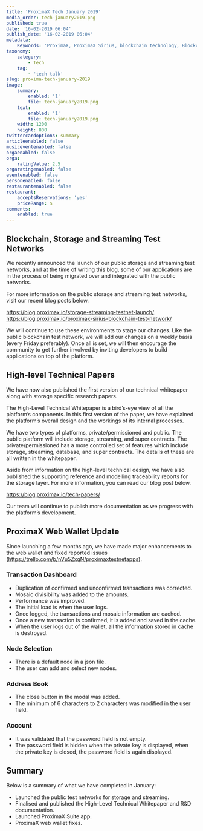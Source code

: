 ```yaml
---
title: 'ProximaX Tech January 2019'
media_order: tech-january2019.png
published: true
date: '16-02-2019 06:04'
publish_date: '16-02-2019 06:04'
metadata:
    Keywords: 'ProximaX, ProximaX Sirius, blockchain technology, Blockchain powered, Blockchain protocol, Distributed ledger technology, DLT, dlt, Distributed ledger, Decentralized database, Decentralized database technology, Decentralized storage, Decentralized storage technology, Decentralized supply chain, Decentralized streaming, Integrated and distributed ledger technology, IaDLt, Peer-to-peer technology, Peer to peer streaming, Peer to peer, Consensus mechanism, Consensus protocol, Asymmetric encryption, Data encryption, Off-chain storage, Off-chain streaming, Distributed File Management System, DFMS, Super Contract, Immutability, Data encryption, Encrypted by default, Permissioned, Permission based, Tokenomics, Token economics, Crypto trading, Cryptocurrency, Supply chain, CSD, Central Securities Depository, STO, Security Token Offering, Decentralized supply chain, STO, Private blockchain, DAapps, Decentralized applications, Blockchain apps, Streaming Layer, Streaming Node, Storage Layer, Storage Node, Sharded Information, Sharded Data, Use Case, Use Cases, Blockchain Consensus, Consensus Protocol, Enterprise Solution, Enterprise Solutions, System Integration, Transparency, Immutability, Irreversibility, Traceability, Proof of Bandwidth, Proof of Conflation Aggregate, Proof of Storage, Encryption, Data Security, Data Privacy, Cyber Security, Hackers, Hacking, Nodes, Public Chain, Private Chain, Hybrid Chain, Public & Private Chain, Catapult, SDK, SDKs, Software Development Kits, Super Contract, Super Contracts, Smart Contract, Smart Contracts, Peer-to-Peer , Peer-to-Peer Storage, Software-as-a-Service, SaaS, Lon Wong, PSP, PeerStream, PeerStream Protocol, Anonymous streaming, New Economic Model, New Economic Model Foundation, 482.solutions, Ministry of Community Development UAE, Dragonfly  Fintech, Xarcade, Testnet, Test network, Mainnet, Main network, Tokenomics, Token Economics, XPX, Crypto Currency, Crypto Currencies, Crypto Exchange, Crypto Exchanges, Bitcoin, Zero trust, Escrow, Onchain escrow, Trustless swaps, Trustless, Onion routing, SIM Identity attestation, ProximaX KYC, KYC, Know Your Customer, Know Your Counter Party, Onboarding Customer, Customer Onboarding, Identity Management, Identity Management System, Identity Verification, Identity Authentication, Anti-Money Laundering, AML, RegTech, Regulation Tech, Regulation Technology, GDPR, General Data Protection Regulation, EU GDPR, European Union GDPR, European Union General Data Protection Regulation, Knowyourcustomer, Compliance system, Compliance systems, , ProximaX Suite, Office Suite, Office Collaboration, Workforce Collaboration, Collaboration, Real Time Collaboration, Office suite, word processing, Office collaboration, File sharing, Decentralized file sharing, Real Time Editing, Office Productivity, Productivity, Office Applications, Microsoft Office, Word Processor, Word Processing, Microsoft Word Spreadsheet, Spreadsheets, Excel, Microsoft Excel, Presentation, Presentations, Microsoft Powerpoint, Powerpoint, Keynote, Collabora Office, LibreOffice, Collabora Productivity, Collabora Productivity Ltd,'
taxonomy:
    category:
        - Tech
    tag:
        - 'tech talk'
slug: proxima-tech-january-2019
image:
    summary:
        enabled: '1'
        file: tech-january2019.png
    text:
        enabled: '1'
        file: tech-january2019.png
    width: 1200
    height: 800
twittercardoptions: summary
articleenabled: false
musiceventenabled: false
orgaenabled: false
orga:
    ratingValue: 2.5
orgaratingenabled: false
eventenabled: false
personenabled: false
restaurantenabled: false
restaurant:
    acceptsReservations: 'yes'
    priceRange: $
comments:
    enabled: true
---
```


## Blockchain, Storage and Streaming Test Networks

We recently announced the launch of our public storage and streaming test networks, and at the time of writing this blog, some of our applications are in the process of being migrated over and integrated with the public networks.

For more information on the public storage and streaming test networks, visit our recent blog posts below.

https://blog.proximax.io/storage-streaming-testnet-launch/
https://blog.proximax.io/proximax-sirius-blockchain-test-network/

We will continue to use these environments to stage our changes. Like the public blockchain test network, we will add our changes on a weekly basis (every Friday preferably). Once all is set, we will then encourage the community to get further involved by inviting developers to build applications on top of the platform.

## High-level Technical Papers
We have now also published the first version of our technical whitepaper along with storage specific research papers.

The High-Level Technical Whitepaper is a bird’s-eye view of all the platform’s components. In this first version of the paper, we have explained the platform’s overall design and the workings of its internal processes.

We have two types of platforms, private/permissioned and public. The public platform will include storage, streaming, and super contracts. The private/permissioned has a more controlled set of features which include storage, streaming, database, and super contracts. The details of these are all written in the whitepaper.

Aside from information on the high-level technical design, we have also published the supporting reference and modelling traceability reports for the storage layer. For more information, you can read our blog post below.

https://blog.proximax.io/tech-papers/

Our team will continue to publish more documentation as we progress with the platform’s development. 

## ProximaX Web Wallet Update
Since launching a few months ago, we have made major enhancements to the web wallet and fixed reported issues (https://trello.com/b/nVu5ZxqN/proximaxtestnetapps).

### Transaction Dashboard
* Duplication of confirmed and unconfirmed transactions was corrected.
* Mosaic divisibility was added to the amounts.
* Performance was improved.
* The initial load is when the user logs.
* Once logged, the transactions and mosaic information are cached.
* Once a new transaction is confirmed, it is added and saved in the cache.
* When the user logs out of the wallet, all the information stored in cache is destroyed.

### Node Selection
* There is a default node in a json file.
* The user can add and select new nodes.

### Address Book
* The close button in the modal was added.
* The minimum of 6 characters to 2 characters was modified in the user field.

### Account
* It was validated that the password field is not empty.
* The password field is hidden when the private key is displayed, when the private key is closed, the password field is again displayed.

## Summary
Below is a summary of what we have completed in January:

* Launched the public test networks for storage and streaming.
* Finalised and published the High-Level Technical Whitepaper and R&D documentation.
* Launched ProximaX Suite app.
* ProximaX web wallet fixes.